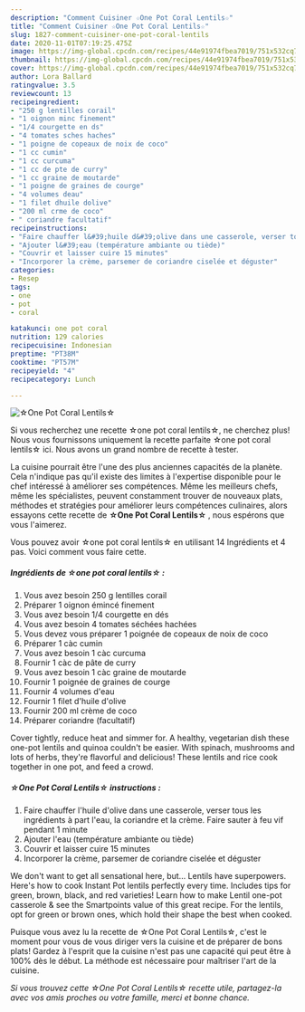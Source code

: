 ```yaml
---
description: "Comment Cuisiner ☆One Pot Coral Lentils☆"
title: "Comment Cuisiner ☆One Pot Coral Lentils☆"
slug: 1827-comment-cuisiner-one-pot-coral-lentils
date: 2020-11-01T07:19:25.475Z
image: https://img-global.cpcdn.com/recipes/44e91974fbea7019/751x532cq70/☆one-pot-coral-lentils☆-photo-principale-de-la-recette.jpg
thumbnail: https://img-global.cpcdn.com/recipes/44e91974fbea7019/751x532cq70/☆one-pot-coral-lentils☆-photo-principale-de-la-recette.jpg
cover: https://img-global.cpcdn.com/recipes/44e91974fbea7019/751x532cq70/☆one-pot-coral-lentils☆-photo-principale-de-la-recette.jpg
author: Lora Ballard
ratingvalue: 3.5
reviewcount: 13
recipeingredient:
- "250 g lentilles corail"
- "1 oignon minc finement"
- "1/4 courgette en ds"
- "4 tomates sches haches"
- "1 poigne de copeaux de noix de coco"
- "1 cc cumin"
- "1 cc curcuma"
- "1 cc de pte de curry"
- "1 cc graine de moutarde"
- "1 poigne de graines de courge"
- "4 volumes deau"
- "1 filet dhuile dolive"
- "200 ml crme de coco"
- " coriandre facultatif"
recipeinstructions:
- "Faire chauffer l&#39;huile d&#39;olive dans une casserole, verser tous les ingrédients à part l&#39;eau, la coriandre et la crème. Faire sauter à feu vif pendant 1 minute"
- "Ajouter l&#39;eau (température ambiante ou tiède)"
- "Couvrir et laisser cuire 15 minutes"
- "Incorporer la crème, parsemer de coriandre ciselée et déguster"
categories:
- Resep
tags:
- one
- pot
- coral

katakunci: one pot coral 
nutrition: 129 calories
recipecuisine: Indonesian
preptime: "PT38M"
cooktime: "PT57M"
recipeyield: "4"
recipecategory: Lunch

---
```



![☆One Pot Coral Lentils☆](https://img-global.cpcdn.com/recipes/44e91974fbea7019/751x532cq70/☆one-pot-coral-lentils☆-photo-principale-de-la-recette.jpg)

Si vous recherchez une recette ☆one pot coral lentils☆, ne cherchez plus! Nous vous fournissons uniquement la recette parfaite ☆one pot coral lentils☆ ici. Nous avons un grand nombre de recette à tester.

La cuisine pourrait être l'une des plus anciennes capacités de la planète. Cela n'indique pas qu'il existe des limites à l'expertise disponible pour le chef intéressé à améliorer ses compétences. Même les meilleurs chefs, même les spécialistes, peuvent constamment trouver de nouveaux plats, méthodes et stratégies pour améliorer leurs compétences culinaires, alors essayons cette recette de <strong> ☆One Pot Coral Lentils☆ </strong>, nous espérons que vous l'aimerez.

<!--inarticleads1-->

Vous pouvez avoir ☆one pot coral lentils☆ en utilisant 14 Ingrédients et 4 pas. Voici comment vous faire cette.

##### Ingrédients de ☆one pot coral lentils☆ :

1. Vous avez besoin 250 g lentilles corail
1. Préparer 1 oignon émincé finement
1. Vous avez besoin 1/4 courgette en dés
1. Vous avez besoin 4 tomates séchées hachées
1. Vous devez vous préparer 1 poignée de copeaux de noix de coco
1. Préparer 1 càc cumin
1. Vous avez besoin 1 càc curcuma
1. Fournir 1 càc de pâte de curry
1. Vous avez besoin 1 càc graine de moutarde
1. Fournir 1 poignée de graines de courge
1. Fournir 4 volumes d&#39;eau
1. Fournir 1 filet d&#39;huile d&#39;olive
1. Fournir 200 ml crème de coco
1. Préparer  coriandre (facultatif)


Cover tightly, reduce heat and simmer for. A healthy, vegetarian dish these one-pot lentils and quinoa couldn&#39;t be easier. With spinach, mushrooms and lots of herbs, they&#39;re flavorful and delicious! These lentils and rice cook together in one pot, and feed a crowd. 

<!--inarticleads2-->

##### ☆One Pot Coral Lentils☆ instructions :

1. Faire chauffer l&#39;huile d&#39;olive dans une casserole, verser tous les ingrédients à part l&#39;eau, la coriandre et la crème. Faire sauter à feu vif pendant 1 minute
1. Ajouter l&#39;eau (température ambiante ou tiède)
1. Couvrir et laisser cuire 15 minutes
1. Incorporer la crème, parsemer de coriandre ciselée et déguster


We don&#39;t want to get all sensational here, but… Lentils have superpowers. Here&#39;s how to cook Instant Pot lentils perfectly every time. Includes tips for green, brown, black, and red varieties! Learn how to make Lentil one-pot casserole &amp; see the Smartpoints value of this great recipe. For the lentils, opt for green or brown ones, which hold their shape the best when cooked. 

<!--inarticleads1-->

<p>
Puisque vous avez lu la recette de ☆One Pot Coral Lentils☆, c'est le moment pour vous de vous diriger vers la cuisine et de préparer de bons plats! Gardez à l'esprit que la cuisine n'est pas une capacité qui peut être à 100% dès le début. La méthode est nécessaire pour maîtriser l'art de la cuisine.
</p>

<p>
<i>Si vous trouvez cette ☆One Pot Coral Lentils☆ recette utile, partagez-la avec vos amis proches ou votre famille, merci et bonne chance.</i>
</p>
